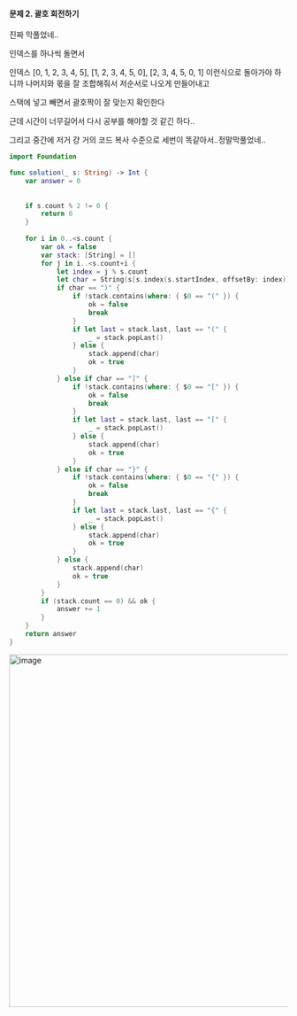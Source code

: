 #### 문제 2. 괄호 회전하기

진짜 막풀었네..

인덱스를 하나씩 돌면서 

인덱스 [0, 1, 2, 3, 4, 5], [1, 2, 3, 4, 5, 0], [2, 3, 4, 5, 0, 1] 이런식으로 돌아가야 하니까 나머지와 몫을 잘 조합해줘서 저순서로 나오게 만들어내고

스택에 넣고 빼면서 괄호짝이 잘 맞는지 확인한다

근데 시간이 너무길어서 다시 공부를 해야할 것 같긴 하다..

그리고 중간에 저거 걍 거의 코드 복사 수준으로 세번이 똑같아서..정말막풀었네..

``` swift 
import Foundation

func solution(_ s: String) -> Int {
    var answer = 0
    
    
    if s.count % 2 != 0 {
        return 0
    }
    
    for i in 0..<s.count {
        var ok = false
        var stack: [String] = []
        for j in i..<s.count+i {
            let index = j % s.count
            let char = String(s[s.index(s.startIndex, offsetBy: index)])
            if char == ")" {
                if !stack.contains(where: { $0 == "(" }) {
                    ok = false
                    break
                }
                if let last = stack.last, last == "(" {
                    _ = stack.popLast()
                } else {
                    stack.append(char)
                    ok = true
                }
            } else if char == "]" {
                if !stack.contains(where: { $0 == "[" }) {
                    ok = false
                    break
                }
                if let last = stack.last, last == "[" {
                    _ = stack.popLast()
                } else {
                    stack.append(char)
                    ok = true
                }
            } else if char == "}" {
                if !stack.contains(where: { $0 == "{" }) {
                    ok = false
                    break
                }
                if let last = stack.last, last == "{" {
                    _ = stack.popLast()
                } else {
                    stack.append(char)
                    ok = true
                }
            } else {
                stack.append(char)
                ok = true
            }
        }
        if (stack.count == 0) && ok {
            answer += 1
        }
    }
    return answer
}
```

<img width="637" alt="image" src="https://github.com/wavve-algorithm/algorithm/assets/68391767/c10bbf5c-bfb8-4bf6-a2f0-c5d1f5ccf6ad">



